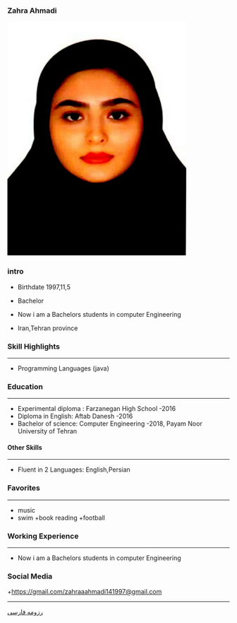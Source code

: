 ### Zahra Ahmadi
<img src="pic.jpeg">

### intro

+ Birthdate 1997,11,5

+ Bachelor

+ Now i am a Bachelors students in computer Engineering
 
+ Iran,Tehran province 

### Skill Highlights
---
+ Programming Languages (java)

### Education
---
+ Experimental diploma : Farzanegan   High School
 -2016
+ Diploma in English: Aftab Danesh
  -2016
+ Bachelor of science: Computer Engineering
  -2018, Payam Noor University of Tehran

#### Other Skills
---
+ Fluent in 2 Languages: English,Persian

### Favorites
---
+ music 
+ swim
+book reading 
+football 

### Working Experience
---
+ Now i am a Bachelors students in computer Engineering 

### Social Media

+https://gmail.com/zahraaahmadi141997@gmail.com

---


[رزومه فارسی](/resume-fa)
